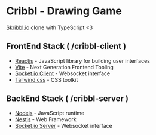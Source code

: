# Cribbl - Drawing Game

[Skribbl.io](skribbl.io/) clone with TypeScript <3

## FrontEnd Stack ( /cribbl-client )

- [Reactjs](https://reactjs.org/) - JavaScript library for building user interfaces
- [Vite](https://vitejs.dev/) - Next Generation Frontend Tooling
- [Socket.io Client](https://socket.io/docs/v4/client-api/) - Websocket interface
- [Tailwind css](https://tailwindcss.com/) - CSS toolkit

## BackEnd Stack ( /cribbl-server )

- [Nodejs](https://nodejs.org/) - JavaScript runtime
- [Nestjs](https://nestjs.com/) - Web Framework
- [Socket.io Server](https://socket.io/docs/v4/server-api/) - Websocket interface
